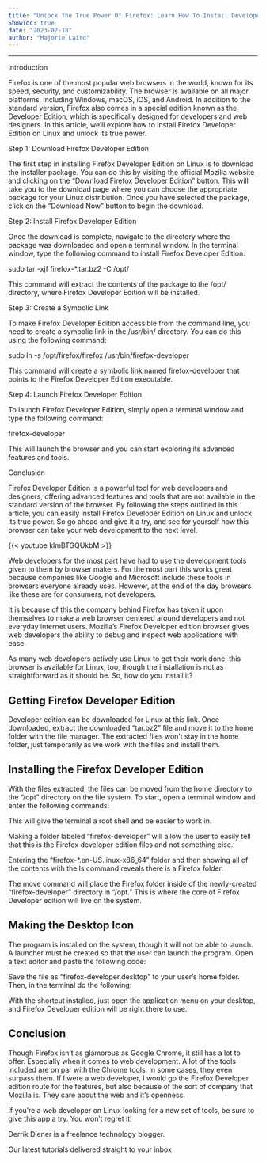 ```yaml
---
title: "Unlock The True Power Of Firefox: Learn How To Install Developer Edition On Linux!"
ShowToc: true 
date: "2023-02-18"
author: "Majorie Laird"
---
```

*****
Introduction

Firefox is one of the most popular web browsers in the world, known for its speed, security, and customizability. The browser is available on all major platforms, including Windows, macOS, iOS, and Android. In addition to the standard version, Firefox also comes in a special edition known as the Developer Edition, which is specifically designed for developers and web designers. In this article, we’ll explore how to install Firefox Developer Edition on Linux and unlock its true power.

Step 1: Download Firefox Developer Edition

The first step in installing Firefox Developer Edition on Linux is to download the installer package. You can do this by visiting the official Mozilla website and clicking on the “Download Firefox Developer Edition” button. This will take you to the download page where you can choose the appropriate package for your Linux distribution. Once you have selected the package, click on the “Download Now” button to begin the download.

Step 2: Install Firefox Developer Edition

Once the download is complete, navigate to the directory where the package was downloaded and open a terminal window. In the terminal window, type the following command to install Firefox Developer Edition:

sudo tar -xjf firefox-*.tar.bz2 -C /opt/

This command will extract the contents of the package to the /opt/ directory, where Firefox Developer Edition will be installed.

Step 3: Create a Symbolic Link

To make Firefox Developer Edition accessible from the command line, you need to create a symbolic link in the /usr/bin/ directory. You can do this using the following command:

sudo ln -s /opt/firefox/firefox /usr/bin/firefox-developer

This command will create a symbolic link named firefox-developer that points to the Firefox Developer Edition executable.

Step 4: Launch Firefox Developer Edition

To launch Firefox Developer Edition, simply open a terminal window and type the following command:

firefox-developer

This will launch the browser and you can start exploring its advanced features and tools.

Conclusion

Firefox Developer Edition is a powerful tool for web developers and designers, offering advanced features and tools that are not available in the standard version of the browser. By following the steps outlined in this article, you can easily install Firefox Developer Edition on Linux and unlock its true power. So go ahead and give it a try, and see for yourself how this browser can take your web development to the next level.

{{< youtube klmBTGQUkbM >}} 



Web developers for the most part have had to use the development tools given to them by browser makers. For the most part this works great because companies like Google and Microsoft include these tools in browsers everyone already uses. However, at the end of the day browsers like these are for consumers, not developers.
 
It is because of this the company behind Firefox has taken it upon themselves to make a web browser centered around developers and not everyday internet users. Mozilla’s Firefox Developer edition browser gives web developers the ability to debug and inspect web applications with ease.
 
As many web developers actively use Linux to get their work done, this browser is available for Linux, too, though the installation is not as straightforward as it should be. So, how do you install it?
 
## Getting Firefox Developer Edition
 

 
Developer edition can be downloaded for Linux at this link. Once downloaded, extract the downloaded “tar.bz2” file and move it to the home folder with the file manager. The extracted files won’t stay in the home folder, just temporarily as we work with the files and install them.
 
## Installing the Firefox Developer Edition
 
With the files extracted, the files can be moved from the home directory to the “/opt” directory on the file system. To start, open a terminal window and enter the following commands:
 
This will give the terminal a root shell and be easier to work in.
 
Making a folder labeled “firefox-developer” will allow the user to easily tell that this is the Firefox developer edition files and not something else.
 
Entering the “firefox-*.en-US.linux-x86_64” folder and then showing all of the contents with the ls command reveals there is a Firefox folder.
 
The move command will place the Firefox folder inside of the newly-created “firefox-developer” directory in “/opt.” This is where the core of Firefox Developer edition will live on the system.
 
## Making the Desktop Icon
 
The program is installed on the system, though it will not be able to launch.  A launcher must be created so that the user can launch the program. Open a text editor and paste the following code:
 
Save the file as “firefox-developer.desktop” to your user’s home folder. Then, in the terminal do the following:
 
With the shortcut installed, just open the application menu on your desktop, and Firefox Developer edition will be right there to use.
 
## Conclusion
 
Though Firefox isn’t as glamorous as Google Chrome, it still has a lot to offer. Especially when it comes to web development. A lot of the tools included are on par with the Chrome tools. In some cases, they even surpass them. If I were a web developer, I would go the Firefox Developer edition route for the features, but also because of the sort of company that Mozilla is. They care about the web and it’s openness.
 
If you’re a web developer on Linux looking for a new set of tools, be sure to give this app a try. You won’t regret it!
 
Derrik Diener is a freelance technology blogger.
 
Our latest tutorials delivered straight to your inbox




